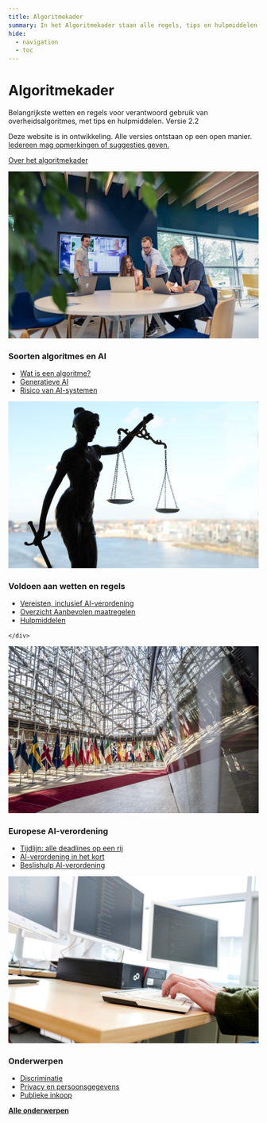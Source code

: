 ```yaml
---
title: Algoritmekader
summary: In het Algoritmekader staan alle regels, tips en hulpmiddelen voor verantwoord gebruik van algoritmes door de overheid.
hide:
  - navigation
  - toc
---
```


# Algoritmekader 
<div class="header-container">
    <div class="subheader">Belangrijkste wetten en regels voor verantwoord gebruik van overheidsalgoritmes, met tips en hulpmiddelen. 
    <span class="version-container">
      <span class="version-label">Versie 2.2</span>
      <div class="hover-info">
        <p>Deze website is in ontwikkeling. Alle versies ontstaan op een open manier. <a href="soorten-algoritmes-en-ai/CONTRIBUTING/">Iedereen mag opmerkingen of suggesties geven.</a></p>
      </div>
    </span>
    </div>
</div>

<a href="soorten-algoritmes-en-ai/over-het-algoritmekader/" class="button md-button--secondary">Over het algoritmekader</a> 

<div class="float-container">

 <div class="float-child styled-list">
    <img src="afbeeldingen/rollen.jpg" alt="Afbeelding 2" class="block-image">
    <div class="float-box">
    <h3><b>Soorten algoritmes en AI</b></h3>
    <ul>
      <li><a href="soorten-algoritmes-en-ai/wat-is-een-algoritme/">Wat is een algoritme?</a></li>
      <li><a href="soorten-algoritmes-en-ai/generatieve-ai/">Generatieve AI</a></li>
       <li><a href="soorten-algoritmes-en-ai/risico-van-ai-systemen/">Risico van AI-systemen</a></li>
    </ul>
    
  </div>
  </div>

  <div class="float-child styled-list">
    <img src="afbeeldingen/wetten-en-regels.jpg" alt="Vrouwe Justitia" class="block-image">
    <div class="float-box">
    <h3><b>Voldoen aan wetten en regels</b></h3>
    <ul>
      <li><a href="voldoen-aan-wetten-en-regels/vereisten/">Vereisten, inclusief AI-verordening</a></li>
      <li><a href="voldoen-aan-wetten-en-regels/maatregelen/">Overzicht Aanbevolen maatregelen</a></li>
      <li><a href="voldoen-aan-wetten-en-regels/hulpmiddelen/">Hulpmiddelen</a></li>
    </ul>
      
    </div>
  </div>

 <div class="float-child styled-list">
    <img src="afbeeldingen/eu.jpeg" alt="Vlaggen europese unie" class="block-image">
    <div class="float-box">
    <h3><b>Europese AI-verordening</b></h3>
    <ul>
      <li><a href="voldoen-aan-wetten-en-regels/tijdlijn-ai-verordening/">Tijdlijn: alle deadlines op een rij</a></li>
      <li><a href="voldoen-aan-wetten-en-regels/ai-verordening/">AI-verordening in het kort</a></li>
      <li><a href="https://ai-verordening-beslishulp.apps.digilab.network/">Beslishulp AI-verordening</a></li>
    </ul>

  </div>
  </div>

  <div class="float-child styled-list">
    <img src="afbeeldingen/onderwerpen.jpg" alt="Afbeelding 3" class="block-image">
    <div class="float-box">
    <h3><b>Onderwerpen</b></h3>
    <ul>
      <li><a href="onderwerpen/bias-en-non-discriminatie/">Discriminatie</a></li>   
      <li><a href="onderwerpen/privacy-en-gegevensbescherming/">Privacy en persoonsgegevens</a></li>
      <li><a href="onderwerpen/publieke-inkoop/">Publieke inkoop</a></li>
    </ul>
    <a href="onderwerpen/" class="show-more"><b>Alle onderwerpen</b></a>
      
  </div>
  </div>

</div>
<br><br><br>
